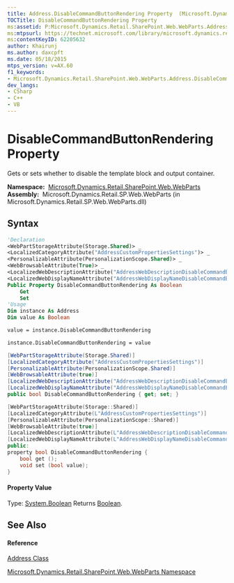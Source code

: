 ```yaml
---
title: Address.DisableCommandButtonRendering Property  (Microsoft.Dynamics.Retail.SharePoint.Web.WebParts)
TOCTitle: DisableCommandButtonRendering Property
ms:assetid: P:Microsoft.Dynamics.Retail.SharePoint.Web.WebParts.Address.DisableCommandButtonRendering
ms:mtpsurl: https://technet.microsoft.com/library/microsoft.dynamics.retail.sharepoint.web.webparts.address.disablecommandbuttonrendering(v=AX.60)
ms:contentKeyID: 62205632
author: Khairunj
ms.author: daxcpft
ms.date: 05/18/2015
mtps_version: v=AX.60
f1_keywords:
- Microsoft.Dynamics.Retail.SharePoint.Web.WebParts.Address.DisableCommandButtonRendering
dev_langs:
- CSharp
- C++
- VB
---
```


# DisableCommandButtonRendering Property

Gets or sets whether to disable the template block and output container.

**Namespace:**  [Microsoft.Dynamics.Retail.SharePoint.Web.WebParts](microsoft-dynamics-retail-sharepoint-web-webparts-namespace.md)  
**Assembly:**  Microsoft.Dynamics.Retail.SP.Web.WebParts (in Microsoft.Dynamics.Retail.SP.Web.WebParts.dll)

## Syntax

``` vb
'Declaration
<WebPartStorageAttribute(Storage.Shared)> _
<LocalizedCategoryAttribute("AddressCustomPropertiesSettings")> _
<PersonalizableAttribute(PersonalizationScope.Shared)> _
<WebBrowsableAttribute(True)> _
<LocalizedWebDescriptionAttribute("AddressWebDescriptionDisableCommandButtonRendering")> _
<LocalizedWebDisplayNameAttribute("AddressWebDisplayNameDisableCommandButtonRendering")> _
Public Property DisableCommandButtonRendering As Boolean
    Get
    Set
'Usage
Dim instance As Address
Dim value As Boolean

value = instance.DisableCommandButtonRendering

instance.DisableCommandButtonRendering = value
```

``` csharp
[WebPartStorageAttribute(Storage.Shared)]
[LocalizedCategoryAttribute("AddressCustomPropertiesSettings")]
[PersonalizableAttribute(PersonalizationScope.Shared)]
[WebBrowsableAttribute(true)]
[LocalizedWebDescriptionAttribute("AddressWebDescriptionDisableCommandButtonRendering")]
[LocalizedWebDisplayNameAttribute("AddressWebDisplayNameDisableCommandButtonRendering")]
public bool DisableCommandButtonRendering { get; set; }
```

``` c++
[WebPartStorageAttribute(Storage::Shared)]
[LocalizedCategoryAttribute(L"AddressCustomPropertiesSettings")]
[PersonalizableAttribute(PersonalizationScope::Shared)]
[WebBrowsableAttribute(true)]
[LocalizedWebDescriptionAttribute(L"AddressWebDescriptionDisableCommandButtonRendering")]
[LocalizedWebDisplayNameAttribute(L"AddressWebDisplayNameDisableCommandButtonRendering")]
public:
property bool DisableCommandButtonRendering {
    bool get ();
    void set (bool value);
}
```

#### Property Value

Type: [System.Boolean](https://technet.microsoft.com/library/a28wyd50\(v=ax.60\))  
Returns [Boolean](https://technet.microsoft.com/library/a28wyd50\(v=ax.60\)).  

## See Also

#### Reference

[Address Class](address-class-microsoft-dynamics-retail-sharepoint-web-webparts.md)

[Microsoft.Dynamics.Retail.SharePoint.Web.WebParts Namespace](microsoft-dynamics-retail-sharepoint-web-webparts-namespace.md)

